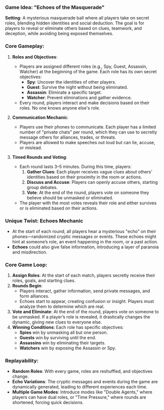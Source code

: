 ### Game Idea: "Echoes of the Masquerade"

**Setting**: A mysterious masquerade ball where all players take on secret roles, blending hidden identities and social deduction. The goal is for players to reveal or eliminate others based on clues, teamwork, and deception, while avoiding being exposed themselves.

### Core Gameplay:

1. **Roles and Objectives**:

   - Players are assigned different roles (e.g., Spy, Guest, Assassin, Watcher) at the beginning of the game. Each role has its own secret objectives:
     - **Spy**: Uncover the identities of other players.
     - **Guest**: Survive the night without being eliminated.
     - **Assassin**: Eliminate a specific target.
     - **Watcher**: Prevent eliminations and gather evidence.
   - Every round, players interact and make decisions based on their roles. No one knows anyone else's role.

2. **Communication Mechanic**:

   - Players use their phones to communicate. Each player has a limited number of "private chats" per round, which they can use to secretly message others for alliances, trades, or threats.
   - Players are allowed to make speeches out loud but can lie, accuse, or mislead.

3. **Timed Rounds and Voting**:
   - Each round lasts 3–5 minutes. During this time, players:
     1. **Gather Clues**: Each player receives vague clues about others' identities based on their proximity in the room or actions.
     2. **Discuss and Accuse**: Players can openly accuse others, starting group debates.
     3. **Vote**: At the end of the round, players vote on someone they believe should be unmasked or eliminated.
   - The player with the most votes reveals their role and either survives or is eliminated based on their actions.

### Unique Twist: **Echoes Mechanic**

- At the start of each round, all players hear a mysterious "echo" on their phones—randomized cryptic messages or events. These echoes might hint at someone’s role, an event happening in the room, or a past action.
- **Echoes** could also give false information, introducing a layer of paranoia and misdirection.

### Core Game Loop:

1. **Assign Roles**: At the start of each match, players secretly receive their roles, goals, and starting clues.
2. **Rounds Begin**:
   - Players interact, gather information, send private messages, and form alliances.
   - Echoes start to appear, creating confusion or insight. Players must analyze them to determine which are real.
3. **Vote and Eliminate**: At the end of the round, players vote on someone to be unmasked. If a player’s role is revealed, it drastically changes the dynamic, giving new clues to everyone else.
4. **Winning Conditions**: Each role has specific objectives:
   - **Spies** win by unmasking all but one person.
   - **Guests** win by surviving until the end.
   - **Assassins** win by eliminating their targets.
   - **Watchers** win by exposing the Assassin or Spy.

### Replayability:

- **Random Roles**: With every game, roles are reshuffled, and objectives change.
- **Echo Variations**: The cryptic messages and events during the game are dynamically generated, leading to different experiences each time.
- **Multiple Game Modes**: Introduce modes like "Double Agents," where players can have dual roles, or "Time Pressure," where rounds are shortened, forcing quick decisions.
